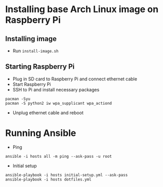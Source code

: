# Installing base Arch Linux image on Raspberry Pi

## Installing image

* Run `install-image.sh`

## Starting Raspberry Pi

* Plug in SD card to Raspberry Pi and connect ethernet cable
* Start Raspberry Pi
* SSH to Pi and install necessary packages
```
pacman -Syu
pacman -S python2 iw wpa_supplicant wpa_actiond
```
* Unplug ethernet cable and reboot

# Running Ansible

* Ping
```
ansible -i hosts all -m ping --ask-pass -u root
```

* Initial setup
```
ansible-playbook -i hosts initial-setup.yml --ask-pass
ansible-playbook -i hosts dotfiles.yml
```
